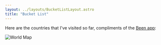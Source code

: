 ```yaml
---
layout: ../layouts/BucketListLayout.astro
title: "Bucket List"
---
```


Here are the countries that I've visited so far, compliments of the [Been app](https://been.app/):

![World Map](/assets/imgs/been-map.png)
